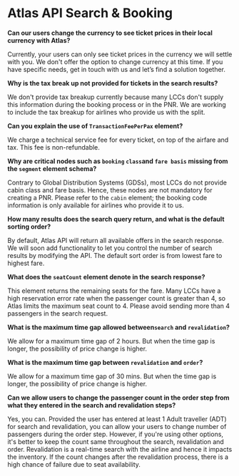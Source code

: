 # Atlas API Search & Booking

**Can our users change the currency to see ticket prices in their local currency with Atlas?**

Currently, your users can only see ticket prices in the currency we will settle with you. We don't offer the option to change currency at this time. If you have specific needs, get in touch with us and let’s find a solution together.



**Why is the tax break up not provided for tickets in the search results?**

We don't provide tax breakup currently because many LCCs don't supply this information during the booking process or in the PNR. We are working to include the tax breakup for airlines who provide us with the split.



**Can you explain the use of `TransactionFeePerPax` element?**

We charge a technical service fee for every ticket, on top of the airfare and tax. This fee is non-refundable.



**Why are critical nodes such as `booking`  `class`and `fare basis` missing from the `segment` element schema?**

Contrary to Global Distribution Systems (GDSs), most LCCs do not provide cabin class and fare basis. Hence, these nodes are not mandatory for creating a PNR. Please refer to the `cabin` element; the booking code information is only available for airlines who provide it to us.



**How many results does the search query return, and what is the default sorting order?**

By default, Atlas API will return all available offers in the search response. We will soon add functionality to let you control the number of search results by modifying the API. The default sort order is from lowest fare to highest fare.


**What does the `seatCount` element denote in the search response?**

This element returns the remaining seats for the fare. Many LCCs have a high reservation error rate when the passenger count is greater than 4, so Atlas limits the maximum seat count to 4. Please avoid sending more than 4 passengers in the search request.



**What is the maximum time gap allowed between`search` and `revalidation`?**

We allow for a maximum time gap of 2 hours. But when the time gap is longer, the possibility of price change is higher.



**What is the maximum time gap between `revalidation` and `order`?**

We allow for a maximum time gap of 30 mins. But when the time gap is longer, the possibility of price change is higher.



**Can we allow users to change the passenger count in the order step from what they entered in the search and revalidation steps?**

Yes, you can. Provided the user has entered at least 1 Adult traveller (ADT) for search and revalidation, you can allow your users to change number of passengers during the order step. However, if you're using other options, it's better to keep the count same throughout the search, revalidation and order. Revalidation is a real-time search with the airline and hence it impacts the inventory. If the count changes after the revalidation process, there is a high chance of failure due to seat availability.
